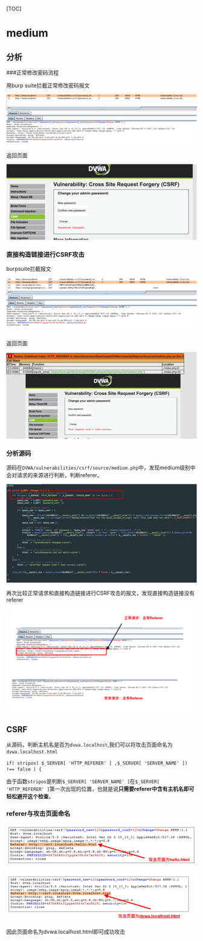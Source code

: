[TOC]

# medium

## 分析

###正常修改密码流程

用burp suite拦截正常修改密码报文

![medium0](image/medium0.png)

返回页面

![medium1](image/medium1.png)



### 直接构造链接进行CSRF攻击

burpsuite拦截报文

![medium2](image/medium2.png)

返回页面

![medium3](image/medium3.png)



### 分析源码

源码在`DVWA/vulnerabilities/csrf/source/medium.php`中，发现medium级别中会对请求的来源进行判断，判断referer。

![medium4](image/medium4.png)

再次比较正常请求和直接构造链接进行CSRF攻击的报文，发现直接构造链接没有referer

![medium5](image/medium5.png)

## CSRF

从源码，判断主机名是否为`dvwa.localhost`,我们可以将攻击页面命名为`dvwa.localhost.html`

```
if( stripos( $_SERVER[ 'HTTP_REFERER' ] ,$_SERVER[ 'SERVER_NAME' ]) !== false ) {
```

由于函数`stripos`是判断`$_SERVER[ 'SERVER_NAME' ]`在`$_SERVER[ 'HTTP_REFERER' ]`第一次出现的位置，也就是说**只需要referer中含有主机名即可轻松避开这个检查**。



### referer与攻击页面命名

![medium6](image/medium6.png)



因此页面命名为dvwa.localhost.html即可成功攻击